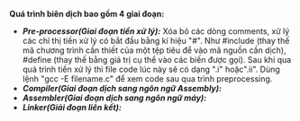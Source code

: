 **Quá trình biên dịch bao gồm 4 giai đoạn:**

- **_Pre-processor(Giai đoạn tiền xử lý):_** Xóa bỏ các dòng comments, xử lý các chỉ thị tiền xử lý có bắt đầu bằng kí hiệu "#". Như #include (thay thế mã chương trình cần thiết của một tệp tiêu để vào mã nguồn cần dịch), #define (thay thế bằng giá trị cụ thể vào các biến được gọi).
  Sau khi qua quá trình tiền xử lý thì file code lúc này sẽ có dạng ".i" hoặc".ii".
  Dùng lệnh "gcc -E filename.c" để xem code sau qua trình preprocessing.
- **_Compiler(Giai đoạn dịch sang ngôn ngữ Assembly):_** 
- **_Assembler(Giai đoạn dịch sang ngôn ngữ máy):_**
- **_Linker(Giải đoạn liên kết):_**
